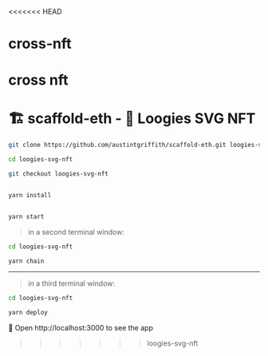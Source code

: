 <<<<<<< HEAD
# cross-nft
cross nft
=======
# 🏗 scaffold-eth - 🔵 Loogies SVG NFT


```bash
git clone https://github.com/austintgriffith/scaffold-eth.git loogies-svg-nft

cd loogies-svg-nft

git checkout loogies-svg-nft
```

```bash

yarn install

```

```bash

yarn start

```

> in a second terminal window:

```bash
cd loogies-svg-nft

yarn chain

```

---

> in a third terminal window:


```bash
cd loogies-svg-nft

yarn deploy

```

📱 Open http://localhost:3000 to see the app

>>>>>>> loogies-svg-nft
